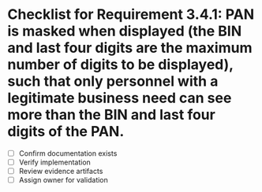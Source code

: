 # Checklist for Requirement 3.4.1: PAN is masked when displayed (the BIN and last four digits are the maximum number of digits to be displayed), such that only personnel with a legitimate business need can see more than the BIN and last four digits of the PAN.

- [ ] Confirm documentation exists
- [ ] Verify implementation
- [ ] Review evidence artifacts
- [ ] Assign owner for validation
